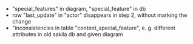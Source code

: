 - "special_features" in diagram, "special_feature" in db
- row "last_update" in "actor" disappears in step 2, without marking the change
- "inconsistencies in table "content_special_feature", e. g. different attributes in old sakila db and given diagram
